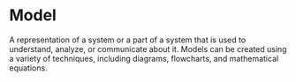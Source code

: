 # Model

A representation of a system or a part of a system that is used to understand, analyze, or communicate about it. Models can be created using a variety of techniques, including diagrams, flowcharts, and mathematical equations.
   